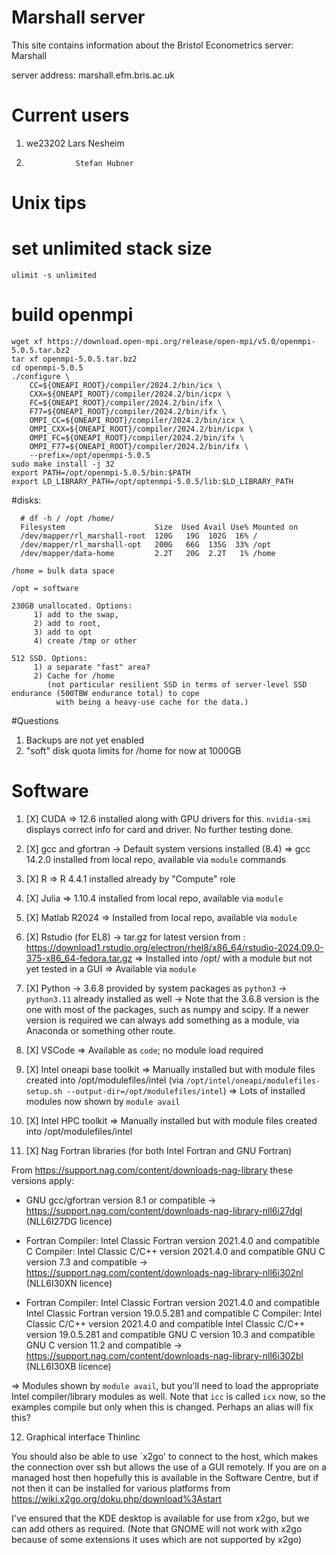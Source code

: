 # Marshall server
This site contains information about the Bristol Econometrics server: Marshall

server address:    marshall.efm.bris.ac.uk

# Current users
1. we23202        Lars Nesheim
2.                Stefan Hubner


# Unix tips

# set unlimited stack size
````
ulimit -s unlimited
````
# build openmpi
````
wget xf https://download.open-mpi.org/release/open-mpi/v5.0/openmpi-5.0.5.tar.bz2
tar xf openmpi-5.0.5.tar.bz2
cd openmpi-5.0.5
./configure \
    CC=${ONEAPI_ROOT}/compiler/2024.2/bin/icx \
    CXX=${ONEAPI_ROOT}/compiler/2024.2/bin/icpx \
    FC=${ONEAPI_ROOT}/compiler/2024.2/bin/ifx \
    F77=${ONEAPI_ROOT}/compiler/2024.2/bin/ifx \
    OMPI_CC=${ONEAPI_ROOT}/compiler/2024.2/bin/icx \
    OMPI_CXX=${ONEAPI_ROOT}/compiler/2024.2/bin/icpx \
    OMPI_FC=${ONEAPI_ROOT}/compiler/2024.2/bin/ifx \
    OMPI_F77=${ONEAPI_ROOT}/compiler/2024.2/bin/ifx \
    --prefix=/opt/openmpi-5.0.5
sudo make install -j 32 
export PATH=/opt/openmpi-5.0.5/bin:$PATH
export LD_LIBRARY_PATH=/opt/optenmpi-5.0.5/lib:$LD_LIBRARY_PATH
````

#disks:
````
  # df -h / /opt /home/
  Filesystem                    Size  Used Avail Use% Mounted on
  /dev/mapper/rl_marshall-root  120G   19G  102G  16% /
  /dev/mapper/rl_marshall-opt   200G   66G  135G  33% /opt
  /dev/mapper/data-home         2.2T   20G  2.2T   1% /home

/home = bulk data space

/opt = software

230GB unallocated. Options: 
     1) add to the swap,
     2) add to root,
     3) add to opt
     4) create /tmp or other

512 SSD. Options:
     1) a separate "fast" area?
     2) Cache for /home
        (not particular resilient SSD in terms of server-level SSD endurance (500TBW endurance total) to cope
          with being a heavy-use cache for the data.)
````

#Questions
1. Backups are not yet enabled
2. "soft" disk quota limits for /home for now at 1000GB


# Software
1.  [X] CUDA
  => 12.6 installed along with GPU drivers for this.
  `nvidia-smi` displays correct info for card and driver.
  No further testing done.

2. [X] gcc and gfortran
  -> Default system versions installed (8.4)
  => gcc 14.2.0 installed from local repo, available via `module` commands

3. [X] R
  => R 4.4.1 installed already by "Compute" role

4. [X] Julia
  => 1.10.4 installed from local repo, available via `module`

5. [X] Matlab R2024
  => Installed from local repo, available via `module`

6. [X] Rstudio (for EL8)
  -> tar.gz for latest version from : https://download1.rstudio.org/electron/rhel8/x86_64/rstudio-2024.09.0-375-x86_64-fedora.tar.gz
  => Installed into /opt/ with a module but not yet tested in a GUI
  => Available via `module`

7. [X] Python
  -> 3.6.8 provided by system packages as `python3`
  -> `python3.11` already installed as well
  -> Note that the 3.6.8 version is the one with most of the packages,
  such as numpy and scipy.  If a newer version is required we can always
  add something as a module, via Anaconda or something other route.

8. [X] VSCode
  => Available as `code`; no module load required

9. [X] Intel oneapi base toolkit
  => Manually installed but with module files created into /opt/modulefiles/intel
  (via `/opt/intel/oneapi/modulefiles-setup.sh --output-dir=/opt/modulefiles/intel`)
  => Lots of installed modules now shown by `module avail`

10. [X] Intel HPC toolkit
  => Manually installed but with module files created into /opt/modulefiles/intel

11. [X] Nag Fortran libraries (for both Intel Fortran and GNU Fortran)

  From https://support.nag.com/content/downloads-nag-library these
  versions apply:

  + GNU gcc/gfortran version 8.1 or compatible
      -> https://support.nag.com/content/downloads-nag-library-nll6i27dgl (NLL6I27DG licence)

  + Fortran Compiler:    Intel Classic Fortran version 2021.4.0 and compatible
    C Compiler:  Intel Classic C/C++ version 2021.4.0 and compatible
    GNU C version 7.3 and compatible
      -> https://support.nag.com/content/downloads-nag-library-nll6i302nl (NLL6I30XN licence)

  + Fortran Compiler:    Intel Classic Fortran version 2021.4.0 and compatible
    Intel Classic Fortran version 19.0.5.281 and compatible
    C Compiler:  Intel Classic C/C++ version 2021.4.0 and compatible
    Intel Classic C/C++ version 19.0.5.281 and compatible
    GNU C version 10.3 and compatible
    GNU C version 11.2 and compatible
      -> https://support.nag.com/content/downloads-nag-library-nll6i302bl (NLL6I30XB licence)

  => Modules shown by `module avail`, but you'll need to load the
  appropriate Intel compiler/library modules as well.
  Note that `icc` is called `icx` now, so the examples compile but only
  when this is changed.  Perhaps an alias will fix this?

12. Graphical interface
    Thinlinc

    
You should also be able to use `x2go' to connect to the host, which
makes the connection over ssh but allows the use of a GUI remotely.
If you are on a managed host then hopefully this is available in the
Software Centre, but if not then it can be installed for various
platforms from https://wiki.x2go.org/doku.php/download%3Astart

I've ensured that the KDE desktop is available for use from x2go, but we
can add others as required.  (Note that GNOME will not work with x2go
because of some extensions it uses which are not supported by x2go)
